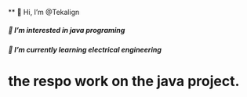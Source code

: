 ** 👋 Hi, I’m @Tekalign
##### 👀 I’m interested in java programing
##### 🌱 I’m currently learning electrical engineering


<!---
Tekalig/Tekalig is a ✨ special ✨ repository because its `README.md` (this file) appears on your GitHub profile.
You can click the Preview link to take a look at your changes.
--->
# the respo work on the java project.
